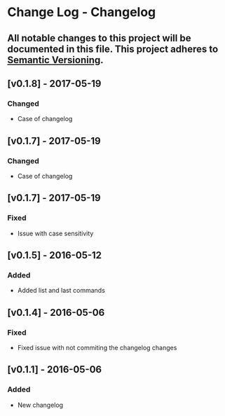 # Change Log - Changelog
All notable changes to this project will be documented in this file.
This project adheres to [Semantic Versioning](http://semver.org/).
----

## [v0.1.8] - 2017-05-19

### Changed
- Case of changelog

## [v0.1.7] - 2017-05-19

### Changed
- Case of changelog

## [v0.1.7] - 2017-05-19
### Fixed
- Issue with case sensitivity

## [v0.1.5] - 2016-05-12
### Added
- Added list and last commands

## [v0.1.4] - 2016-05-06
### Fixed
- Fixed issue with not commiting the changelog changes

## [v0.1.1] - 2016-05-06
### Added
- New changelog
